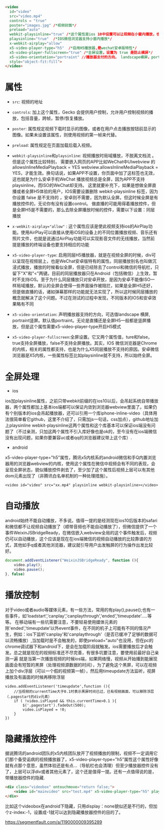 
``` html
<video
  id="video" 
  src="video.mp4" 
  controls = "true"
  poster="images.jpg" /*视频封面*/
  preload="auto" 
  webkit-playsinline="true" /*这个属性是ios 10中设置可以让视频在小窗内播放，也就是不是全屏播放*/  
  playsinline="true"  /*IOS微信浏览器支持小窗内播放*/ 
  x-webkit-airplay="allow" 
  x5-video-player-type="h5"  /*启用H5播放器,是wechat安卓版特性*/
  x5-video-player-fullscreen="true" /*全屏设置，设置为 true 是防止横屏*/
  x5-video-orientation="portraint" //播放器支付的方向， landscape横屏，portraint竖屏，默认值为竖屏
  style="object-fit:fill">
</video>
```

# 属性

- `src`: 视频的地址

- `controls`: 加上这个属性，Gecko 会提供用户控制，允许用户控制视频的播放，包括音量，跨帧，暂停/恢复播放。

- `poster`: 属性规定视频下载时显示的图像，或者在用户点击播放按钮前显示的图像。如果未设置该属性，则使用视频的第一帧来代替。

- `preload`: 属性规定在页面加载后载入视频。

- `webkit-playsinline`和`playsinline`: 视频播放时局域播放，不脱离文档流 。但是这个属性比较特别， 需要嵌入网页的APP比如WeChat中UIwebview 的allowsInlineMediaPlayback = YES webview.allowsInlineMediaPlayback = YES，才能生效。换句话说，如果APP不设置，你页面中加了这标签也无效，这也就是为什么安卓手机WeChat 播放视频总是全屏，因为APP不支持playsinline，而ISO的WeChat却支持。
这里就要补充下，如果是想做全屏直播或者全屏H5体验的用户，IOS需要设置删除 webkit-playsinline 标签，因为你设置 false 是不支持的 ，安卓则不需要，因为默认全屏。但这时候全屏是有播放控件的，无论你有没有设置control。 做直播的可能用得着播放控件，但是全屏H5是不需要的，那么去除全屏播放时候的控件，需要以下设置：同层播放

- `x-webkit-airplay="allow"` : 这个属性应该是使此视频支持ios的AirPlay功能。使用AirPlay可以直接从使用iOS的设备上的不同位置播放视频、音乐还有照片文件，也就是说通过AirPlay功能可以实现影音文件的无线播放，当然前提是播放的终端设备也要支持相应的功能

- `x5-video-player-type`: 启用同层H5播放器，就是在视频全屏的时候，div可以呈现在视频层上，也是WeChat安卓版特有的属性。同层播放别名也叫做沉浸式播放，播放的时候看似全屏，但是已经除去了control和微信的导航栏，只留下"X"和"<"两键。目前的同层播放器只在Android（包括微信）上生效，暂时不支持iOS。至于为什么同层播放只对安卓开放，是因为安卓不能像ISO一样局域播放，默认的全屏会使得一些界面操作被阻拦，如果是全屏H5还好，但是做直播的话，诸如弹幕那样的功能就无法实现了，所以这时候同层播放的概念就解决了这个问题。不过在测试的过程中发现，不同版本的IOS和安卓效果略有不同

- `x5-video-orientation`: 声明播放器支持的方向，可选值landscape 横屏, portraint竖屏。默认值portraint。无论是直播还是全屏H5一般都是竖屏播放，但是这个属性需要x5-video-player-type开启H5模式

- `x5­-video­-player­-fullscreen`:全屏设置。它又两个属性值，ture和false，true支持全屏播放，false不支持全屏播放。其实，IOS 微信浏览器是Chrome的内核，相关的属性都支持，也是为什么X5同层播放不支持的原因。安卓微信浏览器是X5内核，一些属性标签比如playsinline就不支持，所以始终全屏。

# 全屏处理

- ios 

ios加playsinline属性，之前只带webkit前缀的在ios10以后，会吊起系统自带播放器，两个属性都加上基本ios端都可以保证内敛到浏览器webview里面了。如果仍有个别版本的ios会吊起播放器，还可以引用一个库iphone-inline-video（具体用法很简单看它github，这里不介绍了，只需加js一句话，css加点），github地址加上playsinline webkit-playsinline这两个属性和这个库基本可以保证ios端没有问题了（不过亲测，只加这两个属性不引入库好像也是ok的，至今没有在ios端微信没有出现问题，如果你要兼容uc或者qq的浏览器建议带上这个库）.

- android 

x5-video-player-type="h5"属性，腾讯x5内核系的android微信和手Q内置浏览器用的浏览器webview的内核，使用这个属性在微信中视频会有不同的表现，会呈现全屏状态，貌似播放控件剥去了，至少加了这个属性后视频上层可以有其他dom元素出现了（非腾讯白名单机制的一种处理措施）。


`<video id="video" src="xx.mp4" playsinline webkit-playsinline></video>`

# 自动播放

android始终不能自动播放，不多说。值得一提的是经测现在ios10后版本的safari和微信都不让视频自动播放了（顺带音频也不能自动播放了），但微信提供了一个事件WeixinJSBridgeReady，在微信嵌入webview全局的这个事件触发后，视频仍可以自动播放，这个应该是现在在ios端微信的视频自动播放的比较靠谱的方式，其他如手q或者其他浏览器，建议就引导用户出发触屏的行为操作出发比较好。

``` js
document.addEventListener("WeixinJSBridgeReady", function (){ 
    video.play();
    video.pause();
}, false)
```

# 播放控制

对于video或者audio等媒体元素，有一些方法，常用的有play(),pause();也有一些事件，如'loadstart','canplay','canplaythrough','ended','timeupdate'.....等等。
在移动端有一些坑需要注意，不要轻易使用媒体元素的除'ended','timeupdate'以外event事件，在不同的机子上可能有不同的情况产生，例如：ios下监听'canplay'和'canplaythrough'（是否已缓冲了足够的数据可以流畅播放）,当加载时是不会触发的，即使preload="auto"也没用，但在pc的chrome调试器下和android下，是会在加载阶段就触发。ios需要播放后才会触发。总之就是现在的视频标准还不尽完善，有很多坑要注意，要使用前最好自己亲测一遍
就是当第一次播放视频的时候ios端，如果网络慢，视频从开始播到能展现画面会有短暂的黑屏（处理视频源数据的时间），为了避免这个黑屏，可以在视频上加个div浮层（可以一个假的视频第一帧），然后用timeupdate方法监听，视屏播放及有画面的时候再移除浮层

```
video.addEventListener('timeupdate',function (){
    //当视频的currentTime大于0.1时表示黑屏时间已过，已有视频画面，可以移除浮层（.pagestart的div元素）
    if ( !video.isPlayed && this.currentTime>0.1 ){
        $('.pagestart').fadeOut(500);
        video.isPlayed = !0;
    }
})

```

# 隐藏播放控件

据说腾讯的android团队的x5内核团队放开了视频播放的限制，视频不一定调用它们那个备受诟病的视频播放器了，x5-video-player-type="h5"属性这个属性好像就有点那个意思，虽然体验还是有点...（导航栏也会清理）但至少播放器控件没有了，上层可以浮div或者其他元素了，这个还是值得一提。还有一点值得说的是，带播放器控件的隐藏.

``` html
<div class="videobox" ontouchmove="return false;">
    <video id="mainvideo" src="test.mp4" x5-video-player-type="h5" playsinline webkit-playsinline></video>
</div>
```

比如这个videobox在android下隐藏，只用display：none貌似还是不行的，但加个z-index:-1，设置成-1就可以达到隐藏播放器控件的目的了。



https://segmentfault.com/a/1190000009395289